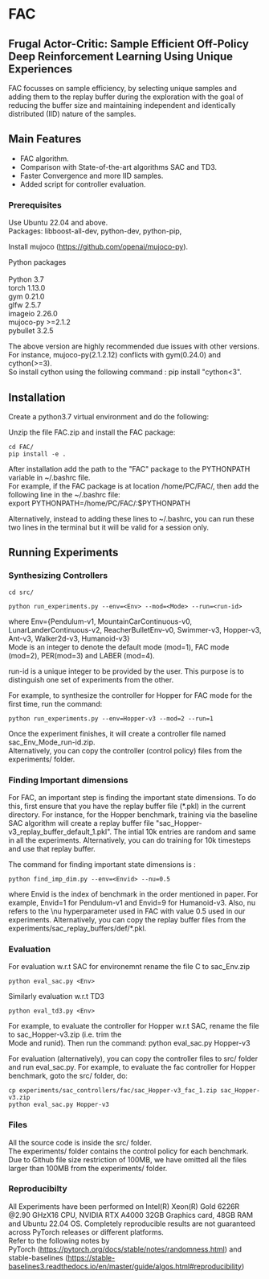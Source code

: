 # FAC  
## Frugal Actor-Critic:  Sample Efficient Off-Policy Deep Reinforcement Learning Using Unique Experiences

FAC focusses on sample efficiency, by selecting unique samples and adding them to the replay buffer during the exploration with the goal of reducing the buffer size and maintaining independent and identically distributed (IID) nature of the samples.

## Main Features

- FAC algorithm.  
- Comparison with State-of-the-art algorithms SAC and TD3.  
- Faster Convergence and more IID samples.
- Added script for controller evaluation.    
  

### Prerequisites

Use Ubuntu 22.04 and above.  
Packages: libboost-all-dev, python-dev, python-pip,  

Install mujoco (https://github.com/openai/mujoco-py).   

Python packages    
<Pkg>        <Preferable Version>   
Python         3.7     
torch          1.13.0      
gym            0.21.0    
glfw           2.5.7   
imageio        2.26.0   
mujoco-py      >=2.1.2   
pybullet       3.2.5  


The above version are highly recommended due issues with other versions.   
For instance, mujoco-py(2.1.2.12) conflicts with gym(0.24.0) and cython(>=3).   
So install cython using the following command :  pip install "cython<3".    



## Installation
Create a python3.7 virtual environment and do the following:   

Unzip the file FAC.zip and install the FAC package:    
```
cd FAC/
pip install -e .
```

After installation add the path to the "FAC" package to the PYTHONPATH variable in ~/.bashrc file.    
For example, if the FAC package is at location /home/PC/FAC/, then add the following line in the ~/.bashrc file:  
export PYTHONPATH=/home/PC/FAC/:$PYTHONPATH 

Alternatively, instead to adding these lines to ~/.bashrc, you can run these two lines in the terminal but it will be valid for a session only.   



## Running Experiments  

### Synthesizing Controllers    

```
cd src/
```

```
python run_experiments.py --env=<Env> --mod=<Mode> --run=<run-id>
```
where Env={Pendulum-v1, MountainCarContinuous-v0, LunarLanderContinuous-v2, ReacherBulletEnv-v0, Swimmer-v3, Hopper-v3, Ant-v3, Walker2d-v3, Humanoid-v3}   
Mode is an integer to denote the default mode (mod=1), FAC mode (mod=2), PER(mod=3) and LABER (mod=4).      
   
run-id is a unique integer to be provided by the user. This purpose is to distinguish one set of experiments from the other.   

For example, to synthesize the controller for Hopper for FAC mode for the first time, run the command:    

```
python run_experiments.py --env=Hopper-v3 --mod=2 --run=1
```

Once the experiment finishes, it will create a controller file named sac_Env_Mode_run-id.zip.   
Alternatively, you can copy the controller (control policy) files from the experiments/ folder.          


### Finding Important dimensions     

For FAC, an important step is finding the important state dimensions. To do this, first ensure that you have the replay buffer file (*.pkl) in the current directory. For instance, for the Hopper benchmark, training via the baseline SAC algorithm will create a replay buffer file "sac_Hopper-v3_replay_buffer_default_1.pkl". The intial 10k entries are random and same in all the experiments. Alternatively, you can do training for 10k timesteps and use that replay buffer.    

The command for finding important state dimensions is :   
```
python find_imp_dim.py --env=<Envid> --nu=0.5
```
where Envid is the index of benchmark in the order mentioned in paper. For example, Envid=1 for Pendulum-v1 and Envid=9 for Humanoid-v3. Also, nu refers to the \nu hyperparameter used in FAC with value 0.5 used in our experiments. Alternatively, you can copy the replay buffer files from the experiments/sac_replay_buffers/def/*.pkl.    


### Evaluation  

For evaluation w.r.t SAC for environemnt <Env> rename the file C to sac_Env.zip 

```
python eval_sac.py <Env>
```
Similarly evaluation w.r.t TD3 
```
python eval_td3.py <Env>
```

For example, to evaluate the controller for Hopper w.r.t SAC, rename the file to sac_Hopper-v3.zip (i.e. trim the   
Mode and runid). Then run the command: python eval_sac.py Hopper-v3

For evaluation (alternatively), you can copy the controller files to src/ folder and run eval_sac.py. For example, to evaluate the fac controller for Hopper benchmark, goto the src/ folder, do:   

```
cp experiments/sac_controllers/fac/sac_Hopper-v3_fac_1.zip sac_Hopper-v3.zip 
python eval_sac.py Hopper-v3 
```


### Files
All the source code is inside the src/ folder.   
The experiments/ folder contains the control policy for each benchmark. 
Due to Github file size restriction of 100MB, we have omitted all the files larger than 100MB from the experiments/ folder.   



### Reproducibilty
All Experiments have been performed on Intel(R) Xeon(R) Gold 6226R @2.90 GHzX16 CPU, NVIDIA RTX A4000 32GB Graphics card, 48GB RAM
and Ubuntu 22.04 OS.
Completely reproducible results are not guaranteed across PyTorch releases or different platforms.   
Refer to the following notes by   
PyTorch (https://pytorch.org/docs/stable/notes/randomness.html) and   
stable-baselines (https://stable-baselines3.readthedocs.io/en/master/guide/algos.html#reproducibility)    
